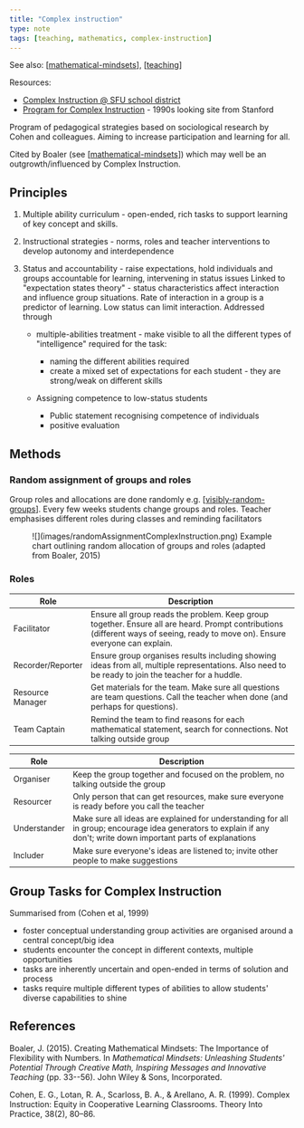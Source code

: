 ```yaml
---
title: "Complex instruction"
type: note
tags: [teaching, mathematics, complex-instruction]
---
```


See also: [[mathematical-mindsets]], [[teaching]]

Resources: 

- [Complex Instruction @ SFU school district](https://www.sfusdmath.org/complex-instruction.html)
- [Program for Complex Instruction](https://cgi.stanford.edu/group/pci/cgi-bin/site.cgi) - 1990s looking site from Stanford

Program of pedagogical strategies based on sociological research by Cohen and colleagues. Aiming to increase participation and learning for all.

Cited by Boaler (see [[mathematical-mindsets]]) which may well be an outgrowth/influenced by Complex Instruction.

## Principles

1. Multiple ability curriculum - open-ended, rich tasks to support learning of key concept and skills.
2. Instructional strategies - norms, roles and teacher interventions to develop autonomy and interdependence
3. Status and accountability - raise expectations, hold individuals and groups accountable for learning, intervening in status issues
    Linked to "expectation states theory" - status characteristics affect interaction and influence group situations. Rate of interaction in a group is a predictor of learning. Low status can limit interaction. Addressed through

    - multiple-abilities treatment - make visible to all the different types of "intelligence" required for the task:

      - naming the different abilities required
      - create a mixed set of expectations for each student - they are strong/weak on different skills

    - Assigning competence to low-status students
      - Public statement recognising competence of individuals
      - positive evaluation


## Methods

### Random assignment of groups and roles

Group roles and allocations are done randomly e.g. [[visibly-random-groups]].  Every few weeks students change groups and roles. Teacher emphasises different roles during classes and reminding facilitators

<figure markdown>
![](images/randomAssignmentComplexInstruction.png)
<caption>Example chart outlining random allocation of groups and roles (adapted from Boaler, 2015)</caption>
</figure>

### Roles

| Role |  Description |
| ---- |  ----------- |
| Facilitator | Ensure all group reads the problem. Keep group together. Ensure all are heard. Prompt contributions (different ways of seeing, ready to move on). Ensure everyone can explain. |
| Recorder/Reporter | Ensure group organises results including showing ideas from all, multiple representations. Also need to be ready to join the teacher for a huddle. |
| Resource Manager | Get materials for the team. Make sure all questions are team questions. Call the teacher when done (and perhaps for questions).  |
| Team Captain | Remind the team to find reasons for each mathematical statement, search for connections. Not talking outside group |

| Role | Description | 
| --- | --- |
| Organiser | Keep the group together and focused on the problem, no talking outside the group |
| Resourcer | Only person that can get resources, make sure everyone is ready before you call the teacher |
| Understander | Make sure all ideas are explained for understanding for all in group; encourage idea generators to explain if any don't; write down important parts of explanations |
| Includer | Make sure everyone's ideas are listened to; invite other people to make suggestions |


## Group Tasks for Complex Instruction

Summarised from (Cohen et al, 1999)

- foster conceptual understanding group activities are organised around a central concept/big idea
- students encounter the concept in different contexts, multiple opportunities
- tasks are inherently uncertain and open-ended in terms of solution and process
- tasks require multiple different types of abilities to allow students' diverse capabilities to shine

## References

Boaler, J. (2015). Creating Mathematical Mindsets: The Importance of Flexibility with Numbers. In *Mathematical Mindsets: Unleashing Students' Potential Through Creative Math, Inspiring Messages and Innovative Teaching* (pp. 33--56). John Wiley & Sons, Incorporated.

Cohen, E. G., Lotan, R. A., Scarloss, B. A., & Arellano, A. R. (1999). Complex Instruction: Equity in Cooperative Learning Classrooms. Theory Into Practice, 38(2), 80–86.


[//begin]: # "Autogenerated link references for markdown compatibility"
[mathematical-mindsets]: mathematical-mindsets "Mathematical mindsets"
[teaching]: ..%2Fteaching "Teaching"
[visibly-random-groups]: visibly-random-groups "Visibly random groups"
[//end]: # "Autogenerated link references"